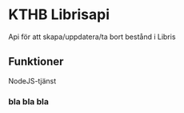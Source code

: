 # KTHB Librisapi
Api för att skapa/uppdatera/ta bort bestånd i Libris

## Funktioner
 NodeJS-tjänst
 
### bla bla bla

